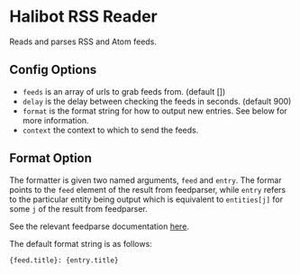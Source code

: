 Halibot RSS Reader
==================

Reads and parses RSS and Atom feeds.

Config Options
--------------

 * `feeds` is an array of urls to grab feeds from. (default [])
 * `delay` is the delay between checking the feeds in seconds. (default 900)
 * `format` is the format string for how to output new entries. See below for more information.
 * `context` the context to which to send the feeds.


Format Option
-------------

The formatter is given two named arguments, `feed` and `entry`. The formar points to the `feed` element of the result from feedparser, while `entry` refers to the particular entity being output which is equivalent to `entities[j]` for some `j` of the result from feedparser.

See the relevant feedparse documentation [here](https://pythonhosted.org/feedparser/reference.html).

The default format string is as follows:

    {feed.title}: {entry.title}

